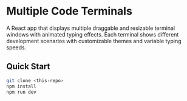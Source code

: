 # Multiple Code Terminals

A React app that displays multiple draggable and resizable terminal windows with animated typing effects. Each terminal shows different development scenarios with customizable themes and variable typing speeds.

## Quick Start

```bash
git clone <this-repo>
npm install
npm run dev
```